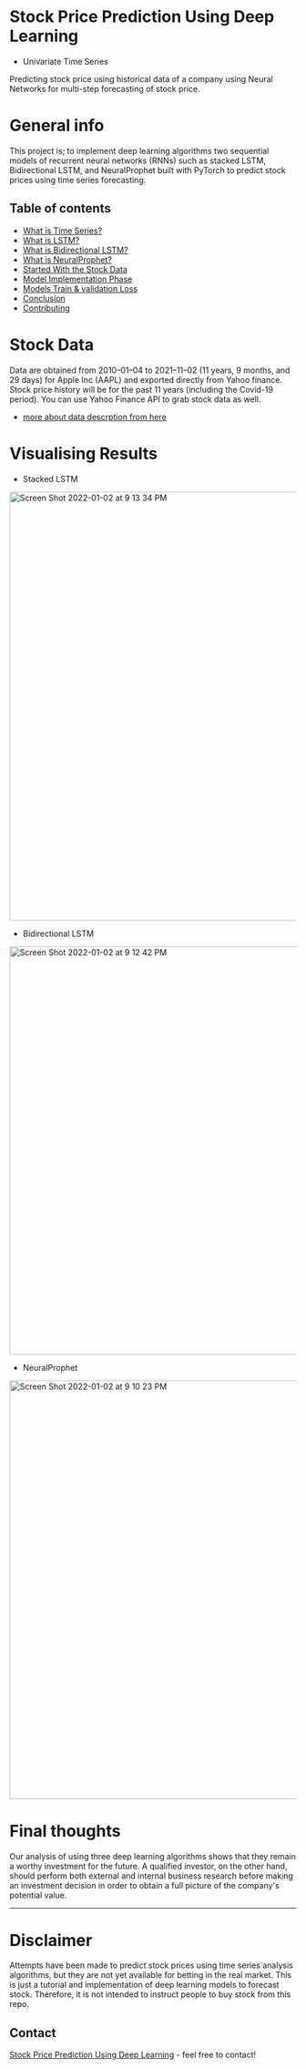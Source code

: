# Stock Price Prediction Using Deep Learning 

* Univariate Time Series

Predicting stock price using historical data of a company using Neural Networks for multi-step forecasting of stock price.

# General info
This project is; to implement deep learning algorithms two sequential models of recurrent neural networks (RNNs) such as stacked LSTM, Bidirectional LSTM, and NeuralProphet built with PyTorch to predict stock prices using time series forecasting.

## Table of contents
* [What is Time Series?](#project-info)
* [What is LSTM?](#questions)
* [What is Bidirectional LSTM?](#why-riddet-topic-modeling)
* [What is NeuralProphet?](#tools)
* [Started With the Stock Data](#screenshots)
* [Model Implementation Phase](#status)
* [Models Train & validation Loss](#contact)
* [Conclusion](#license)
* [Contributing](#contributing)
 
# Stock Data
Data are obtained from 2010–01–04 to 2021–11–02 (11 years, 9 months, and 29 days) for Apple Inc (AAPL) and exported directly from Yahoo finance. Stock price history will be for the past 11 years (including the Covid-19 period). You can use Yahoo Finance API to grab stock data as well. 
* [more about data descrption from here](https://github.com/A-safarji/Time-series-deep-learning/tree/main/Date)

# Visualising Results 

* Stacked LSTM 
<img width="753" alt="Screen Shot 2022-01-02 at 9 13 34 PM" src="https://user-images.githubusercontent.com/20365333/147885282-9f25b258-b95e-4f84-8eb7-66bbd2dafcf4.png">

* Bidirectional LSTM

<img width="717" alt="Screen Shot 2022-01-02 at 9 12 42 PM" src="https://user-images.githubusercontent.com/20365333/147885260-07708e2e-ab3f-4516-a3cf-01a7ff189520.png">


* NeuralProphet

<img width="735" alt="Screen Shot 2022-01-02 at 9 10 23 PM" src="https://user-images.githubusercontent.com/20365333/147885217-e0d2dfd0-7ca2-478f-b554-67e165deaad6.png">



# Final thoughts
Our analysis of using three deep learning algorithms shows that they remain a worthy investment for the future. A qualified investor, on the other hand, should perform both external and internal business research before making an investment decision in order to obtain a full picture of the company's potential value.

------------
# Disclaimer
Attempts have been made to predict stock prices using time series analysis algorithms, but they are not yet available for betting in the real market. This is just a tutorial and implementation of deep learning models to forecast stock. Therefore, it is not intended to instruct people to buy stock from this repo.

## Contact


[Stock Price Prediction Using Deep Learning](https://github.com/A-safarji) - feel free to contact!
